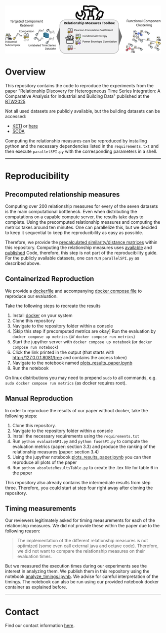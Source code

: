 ![Concept](./plots/Concept.svg)
# Overview
This repository contains the code to reproduce the experiments from the paper
"Relationship Discovery for Heterogeneous Time Series Integration: A Comparative Analysis for Industrial and 
Building Data" published at the [BTW2025](https://btw2025.gi.de/).

Not all used datasets are publicly available, but the building datasets can be accessed:
- [KETI](https://www.kaggle.com/datasets/ranakrc/smart-building-system) or [here](https://github.com/MingzheWu418/Joint-Training)
- [SODA](https://github.com/MingzheWu418/Joint-Training/tree/main/colocation/rawdata/metadata/Soda)

Computing the relationship measures can be reproduced by installing python and the necessary dependencies
listed in the `requirements.txt` and then execute `parallelSPI.py` with the corresponding
parameters in a shell.

----
# Reproducibility

## Precomputed relationship measures
Computing over 200 relationship measures for every of the seven datasets is the main computational bottleneck. Even when
distributing the computations on a capable compute server, the results take days to complete. Using the precomputed
relationship measures and computing the metrics takes around ten minutes. One can parallelize this, but we decided to
keep it sequential to keep the reproducibility as easy as possible.

Therefore, we provide the [precalculated similarity/distance matrices](./measurements) within this repository. Computing the relationship
measures uses [available](https://github.com/DynamicsAndNeuralSystems/pyspi) and
[published](https://arxiv.org/abs/2201.11941) Code, therefore, this step is not part of the reproducibility guide. For
the publicly available datasets, one can run `parallelSPI.py` as described above.

## Containerized Reproduction

We provide a [dockerfile](./Dockerfile) and accompanying [docker compose file](./compose.yaml) to reproduce our
evaluation.

Take the following steps to recreate the results
1. Install [docker](https://docs.docker.com/get-started/get-docker/) on your system
2. Clone this repository
3. Navigate to the repository folder within a console
4. [Skip this step if precomputed metrics are okay] Run the evaluation by `docker compose up metrics` (or `docker compose run metrics`)
5. Start the jupyther server with `docker compose up notebook` (or `docker compose run notebook`)
6. Click the link printed in the output (that starts with http://127.0.0.1:8081/tree and contains the access token)
7. Navigate to the notebook named [plots_results_paper.ipynb](./plots_results_paper.ipynb)
8. Run the notebook

On linux distributions you may need to prepend `sudo` to all commands, e.g. `sudo docker compose run metrics` 
(as docker requires root).

## Manual Reproduction
In order to reproduce the results of our paper without docker, take the following steps:
1. Clone this repository.
2. Navigate to the repository folder within a console
3. Install the necessary requirements using the `requirements.txt`
4. Run `python evaluateSPI.py` and `python fuseSPI.py` to compute the evaluation metrics (paper: section 3.3) and produce the ranking of the relationship measures (paper: section 3.4)
5. Using the jupyther notebook [plots_results_paper.ipynb](./plots_results_paper.ipynb) you can then reproduce all plots of the paper
6. Run `python absoluteResultsTable.py` to create the .tex file for table 6 in the paper

This repository also already contains the intermediate results from step three. Therefore, you could start at step four
right away after cloning the repository.

## Timing measurements
Our reviewers legitimately asked for timing measurements for each of the relationship measures. We did not provide these
within the paper due to the following reason:
> The implementation of the different relationship measures is not optimized (some even call external java and 
> octave code). Therefore, we did not want to compare the relationship measures on their evaluation times.

But we measured the execution times during our experiments see the interest in analyzing them. We publish them in
this repository using the notebook [analyze_timings.ipynb](./analyze_timings.ipynb). We advise for careful
interpretation of the timings. The notebook can also be run using our provided notebook docker container as explained
before.

----
# Contact
Find our contact information [here](https://www.cs6.tf.fau.eu/person/lucas-weber/).